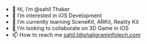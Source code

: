 - 👋 Hi, I’m @sahil Thaker
- 👀 I’m interested in iOS Development
- 🌱 I’m currently learning SceneKit, ARKit, Reality Kit
- 💞️ I’m looking to collaborate on 3D Game in iOS
- 📫 How to reach me sahil.t@shaligraminfotech.com

<!---
sahilshaligram/sahilshaligram is a ✨ special ✨ repository because its `README.md` (this file) appears on your GitHub profile.
You can click the Preview link to take a look at your changes.
--->
